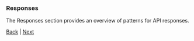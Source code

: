### Responses

The Responses section provides an overview of patterns for API responses.

[Back](../requests/minimize-path-nesting.md) | [Next](return-appropriate-status-codes.md)
